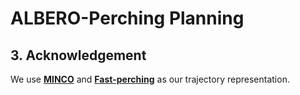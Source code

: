 # ALBERO-Perching Planning



## 3. Acknowledgement
We use [**MINCO**](https://github.com/ZJU-FAST-Lab/GCOPTER) and [**Fast-perching**](https://github.com/ZJU-FAST-Lab/Fast-Perching.git) as our trajectory representation.
